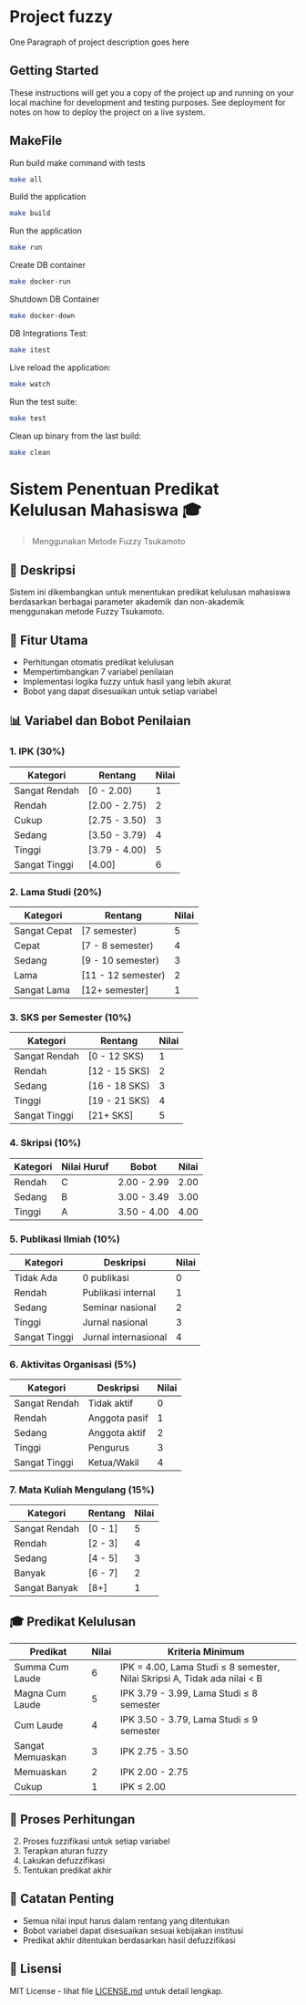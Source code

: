 # Project fuzzy

One Paragraph of project description goes here

## Getting Started

These instructions will get you a copy of the project up and running on your local machine for development and testing purposes. See deployment for notes on how to deploy the project on a live system.

## MakeFile

Run build make command with tests
```bash
make all
```

Build the application
```bash
make build
```

Run the application
```bash
make run
```
Create DB container
```bash
make docker-run
```

Shutdown DB Container
```bash
make docker-down
```

DB Integrations Test:
```bash
make itest
```

Live reload the application:
```bash
make watch
```

Run the test suite:
```bash
make test
```

Clean up binary from the last build:
```bash
make clean
```
###
# Sistem Penentuan Predikat Kelulusan Mahasiswa 🎓
> Menggunakan Metode Fuzzy Tsukamoto

## 📝 Deskripsi
Sistem ini dikembangkan untuk menentukan predikat kelulusan mahasiswa berdasarkan berbagai parameter akademik dan non-akademik menggunakan metode Fuzzy Tsukamoto.

## 🎯 Fitur Utama
- Perhitungan otomatis predikat kelulusan
- Mempertimbangkan 7 variabel penilaian
- Implementasi logika fuzzy untuk hasil yang lebih akurat
- Bobot yang dapat disesuaikan untuk setiap variabel

## 📊 Variabel dan Bobot Penilaian

### 1. IPK (30%)
| Kategori | Rentang | Nilai |
|----------|---------|-------|
| Sangat Rendah | [0 - 2.00) | 1 |
| Rendah | [2.00 - 2.75) | 2 |
| Cukup | [2.75 - 3.50) | 3 |
| Sedang | [3.50 - 3.79) | 4 |
| Tinggi | [3.79 - 4.00) | 5 |
| Sangat Tinggi | [4.00] | 6 |

### 2. Lama Studi (20%)
| Kategori | Rentang | Nilai |
|----------|---------|-------|
| Sangat Cepat | [7 semester) | 5 |
| Cepat | [7 - 8 semester) | 4 |
| Sedang | [9 - 10 semester) | 3 |
| Lama | [11 - 12 semester) | 2 |
| Sangat Lama | [12+ semester] | 1 |

### 3. SKS per Semester (10%)
| Kategori | Rentang | Nilai |
|----------|---------|-------|
| Sangat Rendah | [0 - 12 SKS) | 1 |
| Rendah | [12 - 15 SKS) | 2 |
| Sedang | [16 - 18 SKS) | 3 |
| Tinggi | [19 - 21 SKS) | 4 |
| Sangat Tinggi | [21+ SKS] | 5 |

### 4. Skripsi (10%)
| Kategori | Nilai Huruf | Bobot | Nilai |
|----------|-------------|-------|-------|
| Rendah | C | 2.00 - 2.99 | 2.00 |
| Sedang | B | 3.00 - 3.49 | 3.00 |
| Tinggi | A | 3.50 - 4.00 | 4.00 |

### 5. Publikasi Ilmiah (10%)
| Kategori | Deskripsi | Nilai |
|----------|-----------|-------|
| Tidak Ada | 0 publikasi | 0 |
| Rendah | Publikasi internal | 1 |
| Sedang | Seminar nasional | 2 |
| Tinggi | Jurnal nasional | 3 |
| Sangat Tinggi | Jurnal internasional | 4 |

### 6. Aktivitas Organisasi (5%)
| Kategori | Deskripsi | Nilai |
|----------|-----------|-------|
| Sangat Rendah | Tidak aktif | 0 |
| Rendah | Anggota pasif | 1 |
| Sedang | Anggota aktif | 2 |
| Tinggi | Pengurus | 3 |
| Sangat Tinggi | Ketua/Wakil | 4 |

### 7. Mata Kuliah Mengulang (15%)
| Kategori | Rentang | Nilai |
|----------|---------|-------|
| Sangat Rendah | [0 - 1] | 5 |
| Rendah | [2 - 3] | 4 |
| Sedang | [4 - 5] | 3 |
| Banyak | [6 - 7] | 2 |
| Sangat Banyak | [8+] | 1 |

## 🎓 Predikat Kelulusan
| Predikat | Nilai | Kriteria Minimum |
|----------|--------|------------------|
| Summa Cum Laude | 6 | IPK = 4.00, Lama Studi ≤ 8 semester, Nilai Skripsi A, Tidak ada nilai < B |
| Magna Cum Laude | 5 | IPK 3.79 - 3.99, Lama Studi ≤ 8 semester |
| Cum Laude | 4 | IPK 3.50 - 3.79, Lama Studi ≤ 9 semester |
| Sangat Memuaskan | 3 | IPK 2.75 - 3.50 |
| Memuaskan | 2 | IPK 2.00 - 2.75 |
| Cukup | 1 | IPK ≤ 2.00 |
## 🔄 Proses Perhitungan

2. Proses fuzzifikasi untuk setiap variabel
3. Terapkan aturan fuzzy
4. Lakukan defuzzifikasi
5. Tentukan predikat akhir

## 📝 Catatan Penting
- Semua nilai input harus dalam rentang yang ditentukan
- Bobot variabel dapat disesuaikan sesuai kebijakan institusi
- Predikat akhir ditentukan berdasarkan hasil defuzzifikasi

## 📄 Lisensi
MIT License - lihat file [LICENSE.md](LICENSE.md) untuk detail lengkap.